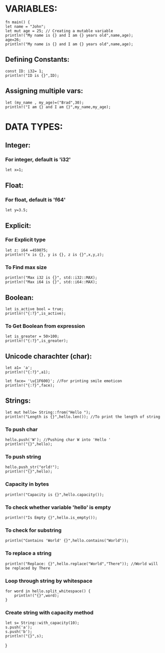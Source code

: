 # VARIABLES:

    fn main() {
    let name = "John";
    let mut age = 25; // Creating a mutable variable
    println!("My name is {} and I am {} years old",name,age);
    age=26;
    println!("My name is {} and I am {} years old",name,age);

## Defining Constants:
    const ID: i32= 1;  
    println!("ID is {}",ID);

## Assigning multiple vars:
    let (my_name , my_age)=("Brad",30);
    println!("I am {} and I am {}",my_name,my_age);



# DATA TYPES:


## Integer:
### For integer, default is 'i32'
    let x=1;

## Float:
### For float, default is 'f64'
    let y=3.5;

## Explicit: 
### For Explicit type
    let z: i64 =459075;
    println!("x is {}, y is {}, z is {}",x,y,z);

### To Find max size
    println!("Max i32 is {}", std::i32::MAX);
    println!("Max i64 is {}", std::i64::MAX);

## Boolean:

    let is_active bool = true;
    println!("{:?}",is_active);

### To Get Boolean from expression
    let is_greater = 50>100;
    println!("{:?}",is_greater);


## Unicode charachter (char):

    let a1= 'a';
    println!("{:?}",a1);

    let face= '\u{1F600}'; //For printing smile emoticon
    println!("{:?}",face); 


## Strings:

    let mut hello= String::from("Hello ");
    println!("Length is {}",hello.len()); //To print the length of string

### To push char
    hello.push('W'); //Pushing char W into 'Hello '
    println!("{}",hello);
    
### To push string
    hello.push_str("orld!");
    println!("{}",hello);

### Capacity in bytes
    println!("Capacity is {}",hello.capacity());

### To check whether variable 'hello' is empty
    println!("Is Empty {}",hello.is_empty());

### To check for substring
    println("Contains 'World' {}",hello.contains("World"));

### To replace a string
    println!("Replace: {}",hello.replace("World","There")); //World will be replaced by There

### Loop through string by whitespace
    for word in hello.split_whitespace() {
        println!("{}",word);
    }

### Create string with capacity method
    let s= String::with_capacity(10);
    s.push('a');
    s.push('b');
    println!("{}",s);


}
